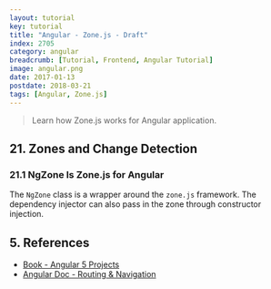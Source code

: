 ```yaml
---
layout: tutorial
key: tutorial
title: "Angular - Zone.js - Draft"
index: 2705
category: angular
breadcrumb: [Tutorial, Frontend, Angular Tutorial]
image: angular.png
date: 2017-01-13
postdate: 2018-03-21
tags: [Angular, Zone.js]
---
```


> Learn how Zone.js works for Angular application.

## 21. Zones and Change Detection
### 21.1 NgZone Is Zone.js for Angular
The `NgZone` class is a wrapper around the `zone.js` framework. The dependency injector can also pass in the zone through constructor injection.


## 5. References
* [Book - Angular 5 Projects](https://www.amazon.com/Angular-Projects-Learn-Single-Applications/dp/148423278X)
* [Angular Doc - Routing & Navigation](https://angular.io/guide/router)
